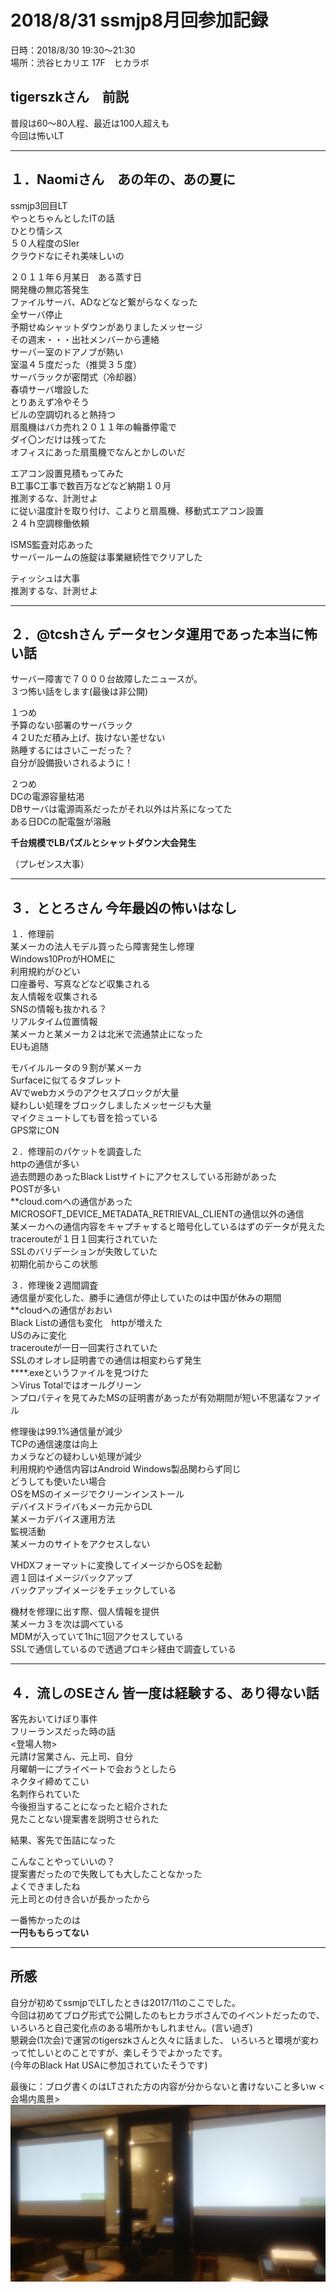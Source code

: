 # 2018/8/31 ssmjp8月回参加記録
日時：2018/8/30 19:30～21:30  
場所：渋谷ヒカリエ 17F　ヒカラボ

## tigerszkさん　前説  
普段は60～80人程、最近は100人超えも  
今回は怖いLT  

---
## １．Naomiさん　あの年の、あの夏に  
ssmjp3回目LT  
やっとちゃんとしたITの話  
ひとり情シス  
５０人程度のSIer  
クラウドなにそれ美味しいの  

２０１１年６月某日　ある蒸す日  
開発機の無応答発生  
ファイルサーバ、ADなどなど繋がらなくなった  
全サーバ停止  
予期せぬシャットダウンがありましたメッセージ  
その週末・・・出社メンバーから連絡  
サーバー室のドアノブが熱い  
室温４５度だった（推奨３５度）  
サーバラックが密閉式（冷却器）  
春頃サーバ増設した  
とりあえず冷やそう  
ビルの空調切れると熱持つ  
扇風機はバカ売れ２０１１年の輪番停電で  
ダイ〇ンだけは残ってた  
オフィスにあった扇風機でなんとかしのいだ  
  
エアコン設置見積もってみた  
B工事C工事で数百万などなど納期１０月  
推測するな、計測せよ  
に従い温度計を取り付け、こよりと扇風機、移動式エアコン設置  
２４ｈ空調稼働依頼  

ISMS監査対応あった  
サーバールームの施錠は事業継続性でクリアした  

ティッシュは大事  
推測するな、計測せよ 

---  
## ２．@tcshさん 	データセンタ運用であった本当に怖い話  
サーバー障害で７０００台故障したニュースが。  
３つ怖い話をします(最後は非公開)

１つめ  
予算のない部署のサーバラック  
４２Uただ積み上げ、抜けない差せない  
熟睡するにはさいこーだった？  
自分が設備扱いされるように！  

２つめ  
DCの電源容量枯渇  
DBサーバは電源両系だったがそれ以外は片系になってた  
ある日DCの配電盤が溶融  

**千台規模でLBパズルとシャットダウン大会発生**  

（プレゼンス大事）  

---
## ３．ととろさん 今年最凶の怖いはなし  
１．修理前  
某メーカの法人モデル買ったら障害発生し修理  
Windows10ProがHOMEに  
利用規約がひどい  
口座番号、写真などなど収集される  
友人情報を収集される  
SNSの情報も抜かれる？  
リアルタイム位置情報  
某メーカと某メーカ２は北米で流通禁止になった  
EUも追随  
  
モバイルルータの９割が某メーカ  
Surfaceに似てるタブレット  
AVでwebカメラのアクセスブロックが大量  
疑わしい処理をブロックしましたメッセージも大量  
マイクミュートしても音を拾っている  
GPS常にON  
  
２．修理前のパケットを調査した  
httpの通信が多い  
過去問題のあったBlack Listサイトにアクセスしている形跡があった  
POSTが多い  
**cloud.comへの通信があった  
MICROSOFT_DEVICE_METADATA_RETRIEVAL_CLIENTの通信以外の通信  
某メーカへの通信内容をキャプチャすると暗号化しているはずのデータが見えた  
tracerouteが１日１回実行されていた  
SSLのバリデーションが失敗していた  
初期化前からこの状態  

３．修理後２週間調査  
通信量が変化した、勝手に通信が停止していたのは中国が休みの期間  
**cloudへの通信がおおい  
Black Listの通信も変化　httpが増えた  
USのみに変化  
tracerouteが一日一回実行されていた  
SSLのオレオレ証明書での通信は相変わらず発生  
****.exeというファイルを見つけた  
＞Virus Totalではオールグリーン  
＞プロパティを見てみたMSの証明書があったが有効期間が短い不思議なファイル  
  
修理後は99.1%通信量が減少  
TCPの通信速度は向上  
カメラなどの疑わしい処理が減少  
利用規約や通信内容はAndroid Windows製品関わらず同じ  
どうしても使いたい場合  
OSをMSのイメージでクリーンインストール  
デバイスドライバもメーカ元からDL  
某メーカデバイス運用方法  
監視活動  
某メーカのサイトをアクセスしない  
  
VHDXフォーマットに変換してイメージからOSを起動  
週１回はイメージバックアップ  
バックアップイメージをチェックしている  

機材を修理に出す際、個人情報を提供  
某メーカ３を次は調べている  
MDMが入っていて1hに1回アクセスしている  
SSLで通信しているので透過プロキシ経由で調査している  

---
## ４．流しのSEさん 	皆一度は経験する、あり得ない話  
客先おいてけぼり事件  
フリーランスだった時の話  
<登場人物>  
元請け営業さん、元上司、自分  
月曜朝一にプライベートで会おうとしたら  
ネクタイ締めてこい  
名刺作られていた  
今後担当することになったと紹介された  
見たことない提案書を説明させられた  
  
結果、客先で缶詰になった  

こんなことやっていいの？  
提案書だったので失敗しても大したことなかった  
よくできましたね  
元上司との付き合いが長かったから  
  
一番怖かったのは  
**一円ももらってない**  

---
## 所感
自分が初めてssmjpでLTしたときは2017/11のここでした。  
今回は初めてブログ形式で公開したのもヒカラボさんでのイベントだったので、  
いろいろと自己変化点のある場所かもしれません。(言い過ぎ)  
懇親会(1次会)で運営のtigerszkさんと久々に話ました、
いろいろと環境が変わって忙しいとのことですが、楽しそうでよかったです。  
(今年のBlack Hat USAに参加されていたそうです)  

最後に：ブログ書くのはLTされた方の内容が分からないと書けないこと多いw
<会場内風景>
![result](https://github.com/chrono-net/media/blob/20180830/20180830.jpg)
